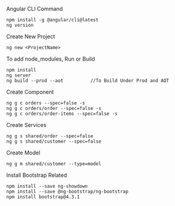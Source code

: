 Angular CLI Command
```
npm install -g @angular/cli@latest 
ng version
```
Create New Project
```
ng new <ProjectName>
```
To add node_modules, Run or Build
```
npm install 
ng server
ng build --prod --aot          //To Build Under Prod and AOT
```
Create Component
```
ng g c orders --spec=false -s
ng g c orders/order --spec=false -s
ng g c orders/order-items --spec=false -s
```
Create Services
```
ng g s shared/order --spec=false
ng g s shared/customer --spec=false
```
Create Model
```
ng g m shared/customer --type=model
```
Install Bootstrap Related
```
npm install --save ng-showdown
npm install --save @ng-bootstrap/ng-bootstrap
npm install bootstrap@4.3.1
```
